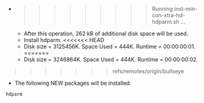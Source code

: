 * >>>>>>>>> Running inst-min-con-xtra-hd-hdparm.sh ...
  * After this operation, 262 kB of additional disk space will be used.
  * Install hdparm.
<<<<<<< HEAD
  * Disk size = 3125456K. Space Used = 444K. Runtime = 00:00:00:01.
=======
  * Disk size = 3246864K. Space Used = 444K. Runtime = 00:00:00:02.
>>>>>>> refs/remotes/origin/bullseye
  * The following NEW packages will be installed:
  ```bash
hdparm
  ```
